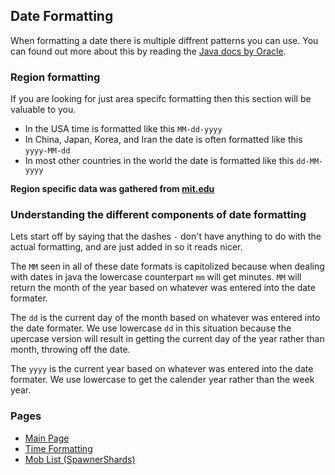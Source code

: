 ## Date Formatting

When formatting a date there is multiple diffrent patterns you can use. You can found out more about this by reading the [Java docs by Oracle]( https://docs.oracle.com/javase/7/docs/api/java/text/SimpleDateFormat.html).

### Region formatting
If you are looking for just area specifc formatting then this section will be valuable to you.
- In the USA time is formatted like this `MM-dd-yyyy`
- In China, Japan, Korea, and Iran the date is often formatted like this `yyyy-MM-dd`
- In most other countries in the world the date is formatted like this `dd-MM-yyyy`

__Region specific data was gathered from [mit.edu](https://iso.mit.edu/americanisms/date-format-in-the-united-states/)__

### Understanding the different components of date formatting
Lets start off by saying that the dashes `-` don't have anything to do with the actual formatting, and are just added in so it reads nicer.

The `MM` seen in all of these date formats is capitolized because when dealing with dates in java the lowercase counterpart `mm` will get minutes.
`MM` will return the month of the year based on whatever was entered into the date formater.

The `dd` is the current day of the month based on whatever was entered into the date formater. We use lowercase `dd` in this situation because the upercase version will result in getting the current day of the year rather than month, throwing off the date.

The `yyyy` is the current year based on whatever was entered into the date formater. We use lowercase to get the calender year rather than the week year.


### Pages
- [Main Page](https://brand0n1.github.io/)
- [Time Formatting](https://brand0n1.github.io/time-formatting/)
- [Mob List (SpawnerShards)](https://brand0n1.github.io/minecraft-mob-list/)
